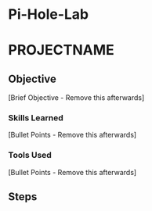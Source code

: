 # Pi-Hole-Lab

# PROJECTNAME

## Objective
[Brief Objective - Remove this afterwards]



### Skills Learned
[Bullet Points - Remove this afterwards]



### Tools Used
[Bullet Points - Remove this afterwards]



## Steps


